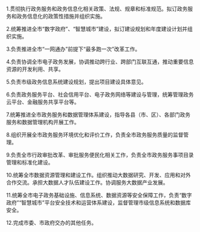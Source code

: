 1.贯彻执行政务服务和政务信息化相关政策、法规、规章和标准规范。拟订政务服务和政务信息化的政策性措施并组织实施。

2.统筹推进全市“数字政府”、“智慧城市”建设，拟订建设规划和年度建设计划并组织实施。

3.负责推进全市“一网通办”前提下“最多跑一次”改革工作。

4.负责协调全市电子政务发展，协调推动跨行业、跨部门互联互通，推动重要信息资源的开发利用、共享。

5.负责市级政务信息系统建设规划，提出项目建设具体意见。

6.负责政务服务平台、社会信用平台、电子政务网络等建设与管理，统筹管理政务云平台、金融服务共享平台等。

7.统筹推进全市政务服务和数据管理体系建设，指导各县（市、区）、各部门政务服务和数据管理机构开展工作。

8.组织开展全市政务服务环境优化和评价工作，负责全市政务服务质量的监督管理。

9.负责全市行政审批改革、审批服务便民化相关工作，负责全市政务服务事项目录管理和标准化建设。

10.统筹全市数据资源管理和建设工作。组织推动大数据研究、开发、应用和对外合作交流。承担大数据人才队伍建设工作。协调服务大数据产业发展。

11.统筹全市电子政务基础设施、信息系统、数据资源等安全保障工作，负责“数字政府”“智慧城市”平台安全技术和运营体系建设，监督管理市级信息系统和数据库安全。

12.完成市委、市政府交办的其他任务。